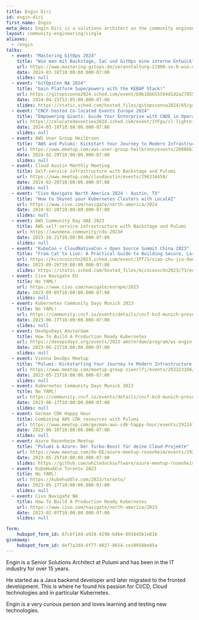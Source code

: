 ```yaml
---
title: Engin Diri
id: engin-diri
first_name: Engin
meta_desc: Engin Diri is a solutions architect on the community engineering team.
layout: community-engineering/single
aliases:
  - /engin
talks:
  - event: "Mastering GitOps 2024"
    title: "Wie man mit Backstage, IaC und GitOps eine interne Entwicklerplattform auf Kubernetes aufbaut"
    url: https://www.mastering-gitops.de/veranstaltung-21908-se-0-wie-man-mit-backstage-iac-und-gitops-eine-interne-entwicklerplattform-auf-kubernetes-aufbaut.html
    date: 2024-03-18T10:00:00.000-07:00
    slides: null
  - event: "GitOpsCon NA 2024"
    title: "Gain Platform Superpowers with the KEBAP Stack!"
    url: https://gitopsconna2024.sched.com/event/b9b16b655584d1d2a27855757eb3fc37
    date: 2024-04-15T12:05:00.000-07:00
    slides: https://static.sched.com/hosted_files/gitopsconna2024/65/gain-platform-superpowers-with-the-kebap-stack.pdf
  - event: "CNCF-hosted Co-located Events Europe 2024"
    title: "Empowering Giants: Guide Your Enterprise with CNOE in Operational Tech Choices"
    url: https://colocatedeventseu2024.sched.com/event/1YFgu/cl-lightning-talk-empowering-giants-guide-your-enterprise-with-cnoe-in-operational-tech-choices-engin-diri-pulumi
    date: 2024-03-19T10:00:00.000-07:00
    slides: null
  - event: AWS User Group Heilbronn
    title: "AWS and Pulumi: Kickstart Your Journey to Modern Infrastructure Automation"
    url: https://www.meetup.com/aws-user-group-heilbronn/events/298866337/
    date: 2024-02-29T10:00:00.000-07:00
    slides: null
  - event: Cloud Austin Monthly Meeting
    title: Self-service infrastructure with Backstage and Pulumi
    url: https://www.meetup.com/cloudaustin/events/296316458/
    date: 2024-02-20T10:00:00.000-07:00
    slides: null
  - event: "Civo Navigate North America 2024 - Austin, TX"
    title: "How to Skynet your Kubernetes Clusters with LocalAI"
    url: https://www.civo.com/navigate/north-america/2024
    date: 2024-02-20T10:00:00.000-07:00
    slides: null
  - event: AWS Community Day UAE 2023
    title: AWS self-service infrastructure with Backstage and Pulumi
    url: https://awsmena.community/cdu-2023#
    date: 2023-10-21T10:00:00.000-07:00
    slides: null
  - event: "KubeCon + CloudNativeCon + Open Source Summit China 2023"
    title: "From Cat to Lion: A Practical Guide to Building Secure, Large-Scale CI/CD Platforms with Tekton and Pulumi"
    url: https://kccncosschn2023.sched.com/event/1PTJ1/xiao-zhu-jia-daepzhi-tektonre-mao-cicd-zha-zhi-tutorial-from-cat-to-lion-a-practical-guide-to-building-secure-large-scale-cicd-platforms-with-tekton-engin-diri-pulumi
    date: 2023-09-26T10:00:00.000-07:00
    slides: https://static.sched.com/hosted_files/kccncosschn2023/73/engin_diri_from_cat_to_lion_a_practical_guide_to_building_secure_large_scale_ci_cd_platforms_with_tekton.pdf
  - event: Civo Navigate EU
    title: No YAML!
    url: https://www.civo.com/navigate/europe/2023
    date: 2023-09-05T10:00:00.000-07:00
    slides: null
  - event: Kubernetes Community Days Munich 2023
    title: No YAML!
    url: https://community.cncf.io/events/details/cncf-kcd-munich-presents-kcd-munich-2023/
    date: 2023-06-17T10:00:00.000-07:00
    slides: null
  - event: DevOpsDays Amsterdam
    title: How To Build A Production Ready Kubernetes
    url: https://devopsdays.org/events/2023-amsterdam/program/ws-engin-diri-ringo-de-smet
    date: 2023-06-21T10:00:00.000-07:00
    slides: null
  - event: Vienna DevOps Meetup
    title: "Pulumi: Kickstarting Your Journey to Modern Infrastructure Automation"
    url: https://www.meetup.com/meetup-group-ziwnrlfj/events/293323160/
    date: 2023-05-23T10:00:00.000-07:00
    slides: null
  - event: Kubernetes Community Days Munich 2023
    title: No YAML!
    url: https://community.cncf.io/events/details/cncf-kcd-munich-presents-kcd-munich-2023/
    date: 2023-06-17T10:00:00.000-07:00
    slides: null
  - event: German CDK Happy Hour
    title: Combining AWS CDK resources with Pulumi
    url: https://www.meetup.com/german-aws-cdk-happy-hour/events/292241169/
    date: 2023-06-16T10:00:00.000-07:00
    slides: null
  - event: Azure Rosenheim Meetup
    title: "Pulumi & Azure: Der Turbo-Boost für deine Cloud-Projekte"
    url: https://www.meetup.com/de-DE/azure-meetup-rosenheim/events/292822487/
    date: 2023-05-25T10:00:00.000-07:00
    slides: https://github.com/whiteducksoftware/azure-meetup-rosenheim/blob/master/Azure-Meetup-2023-05-25-Pulumi-and-Azure-Der-Turbo-Boost-fuer-deine-Cloud-Projekte/2023-05-25-azure-rosenheim-meetup.pdf
  - event: KubeHuddle Toronto 2023
    title: No YAML!
    url: https://kubehuddle.com/2023/toronto/
    date: 2023-05-17T10:00:00.000-07:00
    slides: null
  - event: Civo Navigate NA
    title: How To Build A Production Ready Kubernetes
    url: https://www.civo.com/navigate/north-america/2023
    date: 2023-02-07T10:00:00.000-07:00
    slides: null

form:
    hubspot_form_id: 87c6f1d4-a928-4298-b4b4-89164561e01b
giveaway:
    hubspot_form_id: def7a2d4-6f77-4027-8654-ce10958be85a
---
```


Engin is a Senior Solutions Architect at Pulumi and has been in the IT industry for over 15 years.

He started as a Java backend developer and later migrated to the fronted development. This is where he found his passion for CI/CD, Cloud technologies and in particular Kubernetes.

Engin is a very curious person and loves learning and testing new technologies.
